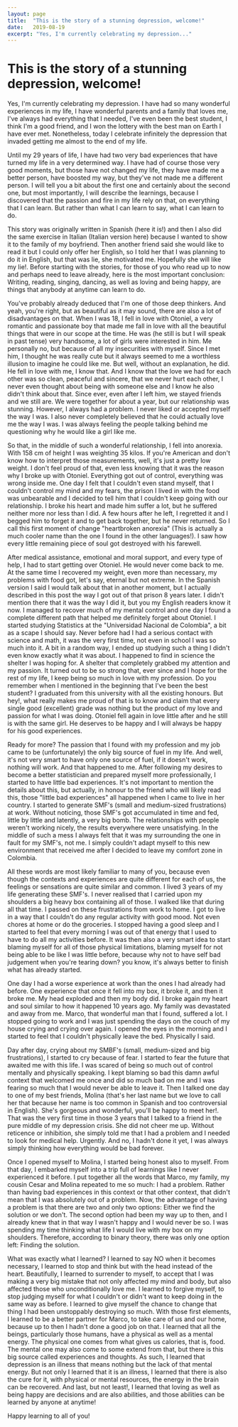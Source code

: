 ```yaml
---
layout: page
title:  "This is the story of a stunning depression, welcome!"
date:   2019-08-19
excerpt: "Yes, I'm currently celebrating my depression..."
---
```


# This is the story of a stunning depression, welcome!

Yes, I'm currently celebrating my depression. I have had so many wonderful experiences in my life, I have wonderful parents and a family that loves me, I've always had everything that I needed, I've even been the best student, I think I'm a good friend, and I won the lottery with the best man on Earth I have ever met. Nonetheless, today I celebrate infinitely the depression that invaded getting me almost to the end of my life. 



Until my 29 years of life, I have had two very bad experiences that have turned my life in a very determined way. I have had of course those very good moments, but those have not changed my life, they have made me a better person, have boosted my way, but they've not made me a different person. I will tell you a bit about the first one and certainly about the second one, but most importantly, I will describe the learnings, because I discovered that the passion and fire in my life rely on that, on everything that I can learn. But rather than what I can learn to say, what I can learn to do. 



This story was originally written in Spanish (here it is!) and then I also did the same exercise in Italian (Italian version here) because I wanted to show it to the family of my boyfriend. Then another friend said she would like to read it but I could only offer her English, so I told her that I was planning to do it in English, but that was lie, she motivated me. Hopefully she will like my lie!. Before starting with the stories, for those of you who read up to now and perhaps need to leave already, here is the most important conclusion: Writing, reading, singing, dancing, as well as loving and being happy, are things that anybody at anytime can learn to do.



You've probably already deduced that I'm one of those deep thinkers. And yeah, you're right, but as beautiful as it may sound, there are also a lot of disadvantages on that. When I was 18, I fell in love with Otoniel, a very romantic and passionate boy that made me fall in love with all the beautiful things that were in our scope at the time. He was (he still is but I will speak in past tense) very handsome, a lot of girls were interested in him. Me personally no, but because of all my insecurities with myself. Since I met him, I thought he was really cute but it always seemed to me a worthless illusion to imagine he could like me. But well, without an explanation, he did. He fell in love with me, I know that. And I know that the love we had for each other was so clean, peaceful and sincere, that we never hurt each other, I never even thought about being with someone else and I know he also didn't think about that. Since ever, even after I left him, we stayed friends and we still are. We were together for about a year, but our relationship was stunning. However, I always had a problem. I never liked or accepted myself the way I was. I also never completely believed that he could actually love me the way I was. I was always feeling the people talking behind me questioning why he would like a girl like me.



So that, in the middle of such a wonderful relationship, I fell into anorexia. With 158 cm of height I was weighting 35 kilos. If you're American and don't know how to interpret those measurements, well, it's just a pretty low weight. I don't feel proud of that, even less knowing that it was the reason why I broke up with Otoniel. Everything got out of control, everything was wrong inside me. One day I felt that I couldn't even stand myself, that I couldn't control my mind and my fears, the prison I lived in with the food was unbearable and I decided to tell him that I couldn't keep going with our relationship. I broke his heart and made him suffer a lot, but he suffered neither more nor less than I did. A few hours after he left, I regretted it and I begged him to forget it and to get back together, but he never returned. So I call this first moment of change "heartbroken anorexia" (This is actually a much cooler name than the one I found in the other languages!). I saw how every little remaining piece of soul got destroyed with his farewell. 



After medical assistance, emotional and moral support, and every type of help, I had to start getting over Otoniel. He would never come back to me. At the same time I recovered my weight, even more than necessary, my problems with food got, let's say, eternal but not extreme. In the Spanish version I said I would talk about that in another moment, but I actually described in this post the way I got out of that prison 8 years later. I didn't mention there that it was the way I did it, but you my English readers know it now. I managed to recover much of my mental control and one day I found a complete different path that helped me definitely forget about Otoniel. I started studying Statistics at the "Universidad Nacional de Colombia", a bit as a scape I should say.  Never before had I had a serious contact with science and math, it was the very first time, not even in school I was so much into it. A bit in a random way, I ended up studying such a thing I didn't even know exactly what it was about. I happened to find in science the shelter I was hoping for. A shelter that completely grabbed my attention and my passion. It turned out to be so strong that, ever since and I hope for the rest of my life, I keep being so much in love with my profession. Do you remember when I mentioned in the beginning that I've been the best student? I graduated from this university with all the existing honours. But hey!, what really makes me proud of that is to know and claim that every single good (excellent) grade was nothing but the product of my love and passion for what I was doing. Otoniel fell again in love little after and he still is with the same girl. He deserves to be happy and I will always be happy for his good experiences.



Ready for more? The passion that I found with my profession and my job came to be (unfortunately) the only big source of fuel in my life. And well, it's not very smart to have only one source of fuel, if it doesn't work, nothing will work. And that happened to me. After following my desires to become a better statistician and prepared myself more professionally, I started to have little bad experiences. It's not important to mention the details about this, but actually, in honour to the friend who will likely read this, those "little bad experiences" all happened when I came to live in her country. I started to generate SMF's (small and medium-sized frustrations) at work. Without noticing, those SMF's got accumulated in time and fed, little by little and latently, a very big bomb. The relationships with people weren't working nicely, the results everywhere were unsatisfying. In the middle of such a mess I always felt that it was my surrounding the one in fault for my SMF's, not me. I simply couldn't adapt myself to this new environment that received me after I decided to leave my comfort zone in Colombia. 



All these words are most likely familiar to many of you, because even though the contexts and experiences are quite different for each of us, the feelings or sensations are quite similar and common. I lived 3 years of my life generating these SMF's. I never realised that I carried upon my shoulders a big heavy box containing all of those. I walked like that during all that time. I passed on these frustrations from work to home. I got to live in a way that I couldn't do any regular activity with good mood. Not even chores at home or do the groceries. I stopped having a good sleep and I started to feel that every morning I was out of that energy that I used to have to do all my activities before. It was then also a very smart idea to start blaming myself for all of those physical limitations, blaming myself for not being able to be like I was little before, because why not to have self bad judgement when you're tearing down? you know, it's always better to finish what has already started. 



One day I had a worse experience at work than the ones I had already had before. One experience that once it fell into my box, it broke it, and then it broke me. My head exploded and then my body did. I broke again my heart and soul similar to how it happened 10 years ago. My family was devastated and away from me. Marco, that wonderful man that I found, suffered a lot. I stopped going to work and I was just spending the days on the couch of my house crying and crying over again. I opened the eyes in the morning and I started to feel that I couldn't physically leave the bed. Physically I said. 



Day after day, crying about my SMBF's (small, medium-sized and big frustrations), I started to cry because of fear. I started to fear the future that awaited me with this life. I was scared of being so much out of control mentally and physically speaking. I kept blaming so bad this damn awful context that welcomed me once and did so much bad on me and I was fearing so much that I would never be able to leave it. Then I talked one day to one of my best friends, Molina (that's her last name but we love to call her that because her name is too common in Spanish and too controversial in English). She's gorgeous and wonderful, you'll be happy to meet her!. That was the very first time in those 3 years that I talked to a friend in the pure middle of my depression crisis. She did not cheer me up. Without reticence or inhibition, she simply told me that I had a problem and I needed to look for medical help. Urgently. And no, I hadn't done it yet, I was always simply thinking how everything would be bad forever. 



Once I opened myself to Molina, I started being honest also to myself. From that day, I embarked myself into a trip full of learnings like I never experienced it before. I put together all the words that Marco, my family, my cousin Cesar and Molina repeated to me so much: I had a problem. Rather than having bad experiences in this context or that other context, that didn't mean that I was absolutely out of a problem. Now, the advantage of having a problem is that there are two and only two options: Either we find the solution or we don't. The second option had been my way up to then, and I already knew that in that way I wasn't happy and I would never be so. I was spending my time thinking what life I would live with my box on my shoulders. Therefore, according to binary theory, there was only one option left: Finding the solution. 



What was exactly what I learned? I learned to say NO when it becomes necessary, I learned to stop and think but with the head instead of the heart. Beautifully, I learned to surrender to myself, to accept that I was making a very big mistake that not only affected my mind and body, but also affected those who unconditionally love me. I learned to forgive myself, to stop judging myself for what I couldn't or didn't want to keep doing in the same way as before. I learned to give myself the chance to change that thing I had been unstoppably destroying so much. With those first elements, I learned to be a better partner for Marco, to take care of us and our home, because up to then I hadn't done a good job on that. I learned that all the beings, particularly those humans, have a physical as well as a mental energy. The physical one comes from what gives us calories, that is, food. The mental one may also come to some extend from that, but there is this big source called experiences and thoughts. As such, I learned that depression is an illness that means nothing but the lack of that mental energy. But not only I learned that it is an illness, I learned that there is also the cure for it, with physical or mental resources, the energy in the brain can be recovered. And last, but not least!, I learned that loving as well as being happy are decisions and are also abilities, and those abilities can be learned by anyone at anytime! 



Happy learning to all of you!







































